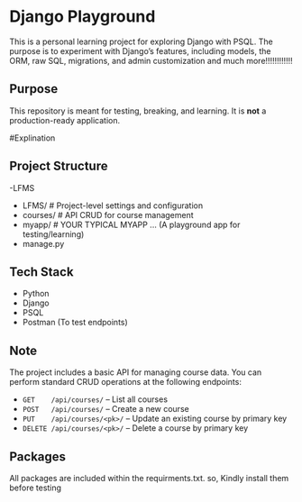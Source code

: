 # Django Playground

This is a personal learning project for exploring Django with PSQL. 
The purpose is to experiment with Django’s features, including models, the ORM, raw SQL, migrations, and admin customization and much more!!!!!!!!!!!!

## Purpose

This repository is meant for testing, breaking, and learning. It is **not** a production-ready application.



#Explination
## Project Structure
-LFMS
 - LFMS/ # Project-level settings and configuration
 - courses/ # API CRUD for course management
 - myapp/ # YOUR TYPICAL MYAPP ... (A playground app for testing/learning)
 - manage.py

## Tech Stack

- Python
- Django
- PSQL
- Postman (To test endpoints)

## Note
The project includes a basic API for managing course data. You can perform standard CRUD operations at the following endpoints:

- `GET    /api/courses/` – List all courses
- `POST   /api/courses/` – Create a new course
- `PUT    /api/courses/<pk>/` – Update an existing course by primary key
- `DELETE /api/courses/<pk>/` – Delete a course by primary key

## Packages
All packages are included within the requirments.txt. so, Kindly install them before testing






